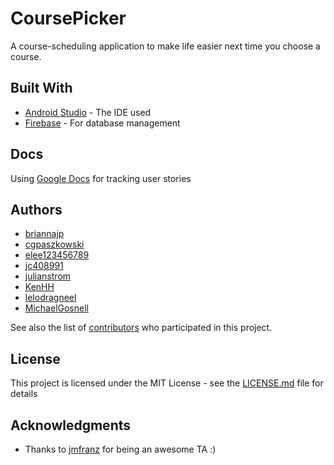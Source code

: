 # CoursePicker

A course-scheduling application to make life easier next time you choose a course.

## Built With

* [Android Studio](https://developer.android.com/studio/index.html) - The IDE used
* [Firebase](https://firebase.google.com/) - For database management

## Docs

Using [Google Docs](https://docs.google.com/document/d/12s4NX_m1kPvS4eRxoNXjppOiNan__SXHUxdBkPsxsAo/edit) for tracking user stories

## Authors

* [briannajp](https://github.com/briannajp)
* [cgpaszkowski](https://github.com/cgpaszkowski)
* [elee123456789](https://github.com/elee123456789)
* [jc408991](https://github.com/jc408991)
* [julianstrom](https://github.com/julianstrom)
* [KenHH](https://github.com/KenHH)
* [lelodragneel](https://github.com/lelodragneel)
* [MichaelGosnell](https://github.com/MichaelGosnell)

See also the list of [contributors](https://github.com/lelodragneel/CoursePicker/graphs/contributors) who participated in this project.

## License

This project is licensed under the MIT License - see the [LICENSE.md](LICENSE.md) file for details

## Acknowledgments

* Thanks to [jmfranz](https://github.com/jmfranz) for being an awesome TA :)
